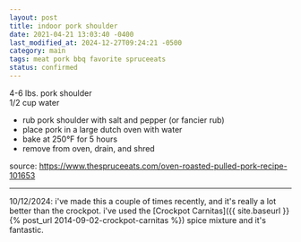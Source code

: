 ```yaml
---
layout: post
title: indoor pork shoulder
date: 2021-04-21 13:03:40 -0400
last_modified_at: 2024-12-27T09:24:21 -0500
category: main
tags: meat pork bbq favorite spruceeats
status: confirmed
---
```


4-6 lbs. pork shoulder  
1/2 cup water  
* rub pork shoulder with salt and pepper (or fancier rub)
* place pork in a large dutch oven with water
* bake at 250°F for 5 hours
* remove from oven, drain, and shred

source: <https://www.thespruceeats.com/oven-roasted-pulled-pork-recipe-101653>

---

10/12/2024: i've made this a couple of times recently, and it's really a lot better
than the crockpot. i've used the [Crockpot Carnitas]({{ site.baseurl }}{% post_url 2014-09-02-crockpot-carnitas %}) spice mixture and it's fantastic.
